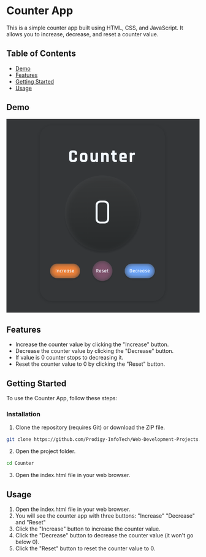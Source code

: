 # Counter App

This is a simple counter app built using HTML, CSS, and JavaScript. It allows you to increase, decrease, and reset a counter value.

## Table of Contents

- [Demo](#demo)
- [Features](#features)
- [Getting Started](#getting-started)
- [Usage](#usage)

## Demo

![Counter](counter.png)

## Features

- Increase the counter value by clicking the "Increase" button.
- Decrease the counter value by clicking the "Decrease" button.
- If value is 0 counter stops to decreasing it.
- Reset the counter value to 0 by clicking the "Reset" button.

## Getting Started

To use the Counter App, follow these steps:

### Installation

1. Clone the repository (requires Git) or download the ZIP file.

```bash
git clone https://github.com/Prodigy-InfoTech/Web-Development-Projects.git
```

2. Open the project folder.

```bash
cd Counter
```

3. Open the index.html file in your web browser.

## Usage

1. Open the index.html file in your web browser.
2. You will see the counter app with three buttons: "Increase" "Decrease" and "Reset"
3. Click the "Increase" button to increase the counter value.
4. Click the "Decrease" button to decrease the counter value (it won't go below 0).
5. Click the "Reset" button to reset the counter value to 0.
